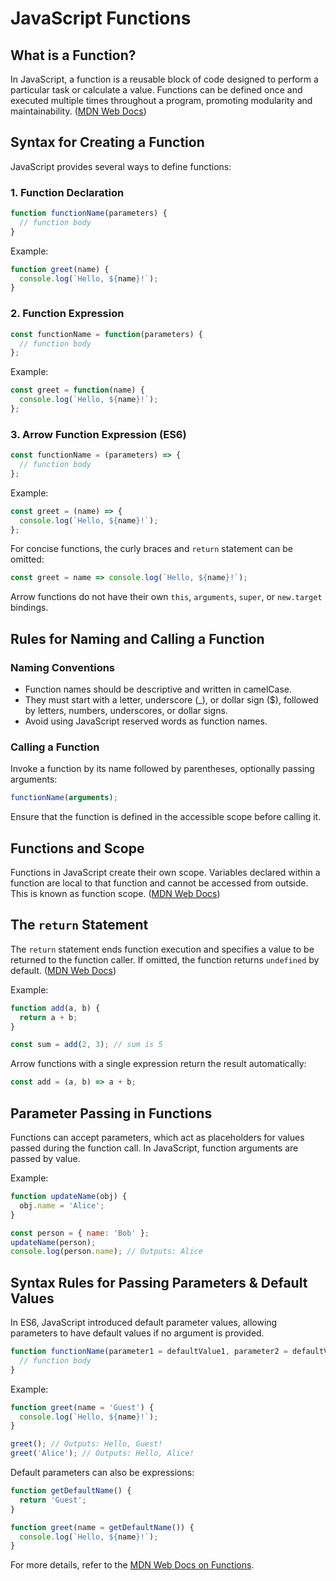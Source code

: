 # JavaScript Functions

## What is a Function?

In JavaScript, a function is a reusable block of code designed to perform a particular task or calculate a value. Functions can be defined once and executed multiple times throughout a program, promoting modularity and maintainability. ([MDN Web Docs](https://developer.mozilla.org/en-US/docs/Web/JavaScript/Guide/Functions))

## Syntax for Creating a Function

JavaScript provides several ways to define functions:

### 1. Function Declaration

```javascript
function functionName(parameters) {
  // function body
}
```

Example:

```javascript
function greet(name) {
  console.log(`Hello, ${name}!`);
}
```

### 2. Function Expression

```javascript
const functionName = function(parameters) {
  // function body
};
```

Example:

```javascript
const greet = function(name) {
  console.log(`Hello, ${name}!`);
};
```

### 3. Arrow Function Expression (ES6)

```javascript
const functionName = (parameters) => {
  // function body
};
```

Example:

```javascript
const greet = (name) => {
  console.log(`Hello, ${name}!`);
};
```

For concise functions, the curly braces and `return` statement can be omitted:

```javascript
const greet = name => console.log(`Hello, ${name}!`);
```

Arrow functions do not have their own `this`, `arguments`, `super`, or `new.target` bindings.

## Rules for Naming and Calling a Function

### Naming Conventions

- Function names should be descriptive and written in camelCase.
- They must start with a letter, underscore (_), or dollar sign ($), followed by letters, numbers, underscores, or dollar signs.
- Avoid using JavaScript reserved words as function names.

### Calling a Function

Invoke a function by its name followed by parentheses, optionally passing arguments:

```javascript
functionName(arguments);
```

Ensure that the function is defined in the accessible scope before calling it.

## Functions and Scope

Functions in JavaScript create their own scope. Variables declared within a function are local to that function and cannot be accessed from outside. This is known as function scope. ([MDN Web Docs](https://developer.mozilla.org/en-US/docs/Learn/JavaScript/Building_blocks/Functions))

## The `return` Statement

The `return` statement ends function execution and specifies a value to be returned to the function caller. If omitted, the function returns `undefined` by default. ([MDN Web Docs](https://developer.mozilla.org/en-US/docs/Web/JavaScript/Reference/Statements/return))

Example:

```javascript
function add(a, b) {
  return a + b;
}

const sum = add(2, 3); // sum is 5
```

Arrow functions with a single expression return the result automatically:

```javascript
const add = (a, b) => a + b;
```

## Parameter Passing in Functions

Functions can accept parameters, which act as placeholders for values passed during the function call. In JavaScript, function arguments are passed by value.

Example:

```javascript
function updateName(obj) {
  obj.name = 'Alice';
}

const person = { name: 'Bob' };
updateName(person);
console.log(person.name); // Outputs: Alice
```

## Syntax Rules for Passing Parameters & Default Values

In ES6, JavaScript introduced default parameter values, allowing parameters to have default values if no argument is provided.

```javascript
function functionName(parameter1 = defaultValue1, parameter2 = defaultValue2) {
  // function body
}
```

Example:

```javascript
function greet(name = 'Guest') {
  console.log(`Hello, ${name}!`);
}

greet(); // Outputs: Hello, Guest!
greet('Alice'); // Outputs: Hello, Alice!
```

Default parameters can also be expressions:

```javascript
function getDefaultName() {
  return 'Guest';
}

function greet(name = getDefaultName()) {
  console.log(`Hello, ${name}!`);
}
```

For more details, refer to the [MDN Web Docs on Functions](https://developer.mozilla.org/en-US/docs/Web/JavaScript/Guide/Functions).
